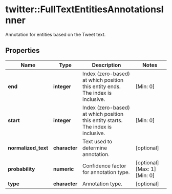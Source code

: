 # twitter::FullTextEntitiesAnnotationsInner

Annotation for entities based on the Tweet text.

## Properties
Name | Type | Description | Notes
------------ | ------------- | ------------- | -------------
**end** | **integer** | Index (zero-based) at which position this entity ends.  The index is inclusive. | [Min: 0] 
**start** | **integer** | Index (zero-based) at which position this entity starts.  The index is inclusive. | [Min: 0] 
**normalized_text** | **character** | Text used to determine annotation. | [optional] 
**probability** | **numeric** | Confidence factor for annotation type. | [optional] [Max: 1] [Min: 0] 
**type** | **character** | Annotation type. | [optional] 


